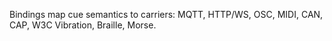 Bindings map cue semantics to carriers: MQTT, HTTP/WS, OSC, MIDI, CAN, CAP, W3C Vibration, Braille, Morse.